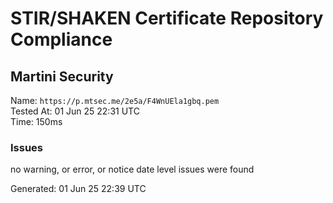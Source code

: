 # STIR/SHAKEN Certificate Repository Compliance

## Martini Security

Name: `https://p.mtsec.me/2e5a/F4WnUEla1gbq.pem`\
Tested At: 01 Jun 25 22:31 UTC\
Time: 150ms

### Issues

no warning, or error, or notice date level issues were found

Generated: 01 Jun 25 22:39 UTC